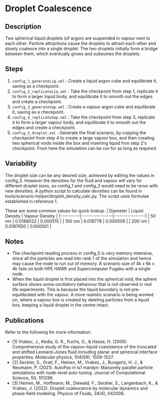 # Droplet Coalescence

## Description
Two spherical liquid droplets (of argon) are suspended in vapour next to each other. Particle attractions cause the droplets to attract each other and slowly coalesce into a single droplet. The two droplets initially form a bridge between them, which eventually grows and subsumes the droplets. 

## Steps
1. `config_1_generateLiq.xml` : Create a liquid argon cube and equilibrate it, saving as a checkpoint.
2. `config_2_replicateLiq.xml` : Take the checkpoint from step 1, replicate it to form a larger liquid body, and equilibrate it to smooth out the edges and create a checkpoint.
3. `config_3_generateVap.xml` : Create a vapour argon cube and equilibrate it, saving as a checkpoint.
4. `config_4_replicateVap.xml` : Take the checkpoint from step 3, replicate it to form a larger vapour body, and equilibrate it to smooth out the edges and create a checkpoint.
5. `config_5_droplet.xml` : Generate the final scenario, by copying the checkpoint from step 4 to create a large vapour box, and then creating two spherical voids inside the box and inserting liquid fron step 2's checkpoint. From here the simulation can be run for as long as required.

## Variability
The droplet size can be any desired size, achieved by editing the values in config_5. However the densities for the fluid and vapour will vary for different droplet sizes, so config_1 and config_3 would need to be rerun with new densities. A python script to calculate densities can be found in tools/scenario-helper/droplet_density_calc.py. The script uses formulae established in reference 1.

These are some common values for quick lookup.
| Diameter | Liquid Density | Vapour Density |
|----------|----------------|----------------|
| 50 nm    | 0.0188022      | 0.000515       |
| 100 nm   | 0.018778       | 0.000506       |
| 200 nm   | 0.0187650      | 0.000501       |

## Notes
 - The checkpoint reading process in config_5 is very memory intensive, since all the particles are read into rank 1 of the simulation and hence may cause the node to run out of memory. A scenario size of 4k x 6k x 4k fails on both HPE HAWK and Supercomputer Fugaku with a single node.
 - When the liquid droplet is first placed into the spherical void, the sphere surface shows some oscillatory behaviour that is not observed in real life experiments. This is because the liquid boundary is not pre-equilibrated with the vapour. A more realistic scenario is being worked on, where a vapour box is created by deleting particles from a liquid box, keeping a liquid droplet in the centre intact.

## Publications
Refer to the following for more information:
 - [1] Vrabec, J., Kedia, G. K., Fuchs, G., & Hasse, H. (2006). Comprehensive study of the vapour–liquid coexistence of the truncated and shifted Lennard–Jones fluid including planar and spherical interface properties. Molecular physics, 104(09), 1509-1527.
 - [2] Seckler, S., Gratl, F., Heinen, M., Vrabec, J., Bungartz, H. J., & Neumann, P. (2021). AutoPas in ls1 mardyn: Massively parallel particle simulations with node-level auto-tuning. Journal of Computational Science, 50, 101296.
 - [3] Heinen, M., Hoffmann, M., Diewald, F., Seckler, S., Langenbach, K., & Vrabec, J. (2022). Droplet coalescence by molecular dynamics and phase-field modeling. Physics of Fluids, 34(4), 042006.